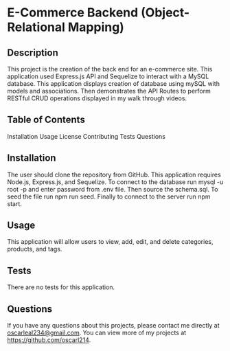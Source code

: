 # E-Commerce Backend (Object-Relational Mapping)

## Description
This project is the creation of the back end for an e-commerce site. This application used Express.js API and Sequelize to interact with a MySQL database. This application displays creation of database using mySQL with models and associations. Then demonstrates the API Routes to perform RESTful CRUD operations displayed in my walk through videos.

## Table of Contents
Installation
Usage
License
Contributing
Tests
Questions

## Installation
The user should clone the repository from GitHub. This application requires Node.js, Express.js, and Sequelize. To connect to the database run mysql -u root -p and enter password from .env file. Then source the schema.sql. To seed the file run npm run seed. Finally to connect to the server run npm start.

## Usage
This application will allow users to view, add, edit, and delete categories, products, and tags.

## Tests
There are no tests for this application.

## Questions
If you have any questions about this projects, please contact me directly at oscarleal234@gmail.com. You can view more of my projects at https://github.com/oscarl214.
